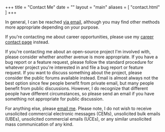 +++
title = "Contact Me"
date = ""
layout = "main"
aliases = [
	"contact.html"
]
+++

In general, I can be reached [via email][email], although you may find other
methods more appropriate depending on your purpose.

If you're contacting me about career opportunities, please use my [career
contact page][career] instead.

If you're contacting me about an open-source project I'm involved with, please
consider whether another avenue is more appropriate. If you have a bug report
or a feature request, please follow the standard procedure for whatever project
you're interested in and file a bug report or feature request. If you want to
discuss something about the project, please consider the public forums
available instead. Email is almost always not the best option since few people
benefit from private email, but many people benefit from public discussions.
However, I do recognize that different people have different circumstances, so
please send an email if you have something not appropriate for public
discussion.

For anything else, please [email me][email]. Please note, I do not wish to
receive unsolicited commercial electronic messages (CEMs), unsolicited bulk
emails (UBEs), unsolicited commercial emails (UCEs), or any similar unsolicited
mass communication of any kind.

[career]: careers/
[email]: mailto:contact@jgoguen.ca
